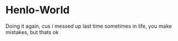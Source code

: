 # Henlo-World
Doing it again, cus i messed up last time
sometimes in life, you make mistakes, but thats ok
